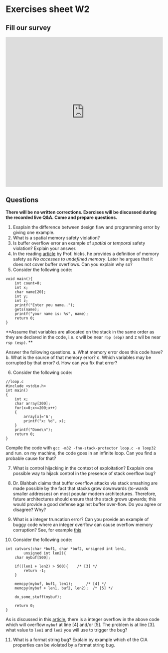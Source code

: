 # Exercises sheet W2

## Fill our survey

<iframe width="640px" height= "480px" src= "https://forms.office.com/Pages/ResponsePage.aspx?id=MH_ksn3NTkql2rGM8aQVG5N9pWWUNd5Khd6GR62JgsZURFFGVlRYNjFDTDVUWjlQUFpZNFJXVE9NMC4u&embed=true" frameborder= "0" marginwidth= "0" marginheight= "0" style= "border: none; max-width:100%; max-height:100vh" allowfullscreen webkitallowfullscreen mozallowfullscreen msallowfullscreen> </iframe>

## Questions

**There will be no written corrections. Exercises will be discussed during the recorded live Q&A. Come and prepare questions.**

1. Exaplain the difference between design flaw and programming error by giving one example.
2. What is a spatial memory safety violation?
3. Is buffer overflow error an example of *spatial* or *temporal* safety  violation? Explain your answer.
4. In the reading [article](http://www.pl-enthusiast.net/2014/07/21/memory-safety/)  by Prof. hicks, he provides a definition of memory safety as *No accesses to undefined memory*. Later he argues that it does not cover buffer overflows. Can you explain why so?
5. Consider the following code:  
```
void main(){
	int count=0;
	int x;
	char name[20];
	int y;
	int z;
	printf("Enter you name..");
	gets(name);
	printf("your name is: %s", name);
	return 0;
}
```
**Assume that variables are allocated on the stack in the same order as they are declared in the code, i.e. x will be near `rbp (ebp)` and z wil be near `rsp (esp)`. **

Answer the following questions.
 a. What memory error does this code have?
 b. What is the source of that memory error?
 c. Which variables may be corrupted by that error?
 d. How can you fix that error?

6. Consider the following code:
```
//loop.c
#include <stdio.h>
int main()
{
    int x;
    char array[200];
    for(x=0;x<=200;x++)
    {
    	array[x]='A';
    	printf("x: %d", x);
    }
    printf("Done\n");
    return 0;
}
```
 Compile the code with `gcc -m32 -fno-stack-protector loop.c -o loop32` and run. on my machine, the code goes in an infinite loop. Can you find a probable cause for that?

7. What is control hijacking in the context of exploitation? Exaplain one possible way to hijack control in the presence of stack overflow bug?

8. Dr. Blahbah claims that buffer overflow attacks via stack smashing are made possible by the fact that stacks grow downwards (to-wards smaller addresses) on most popular modern architectures. Therefore, future architectures should ensure that the stack grows upwards; this would provide a good defense against buffer over-flow. Do you agree or disagree? Why?

9. What is a integer truncation error? Can you provide an example of buggy code where an integer overflow can cause overflow memory corruption? See, for example [this](http://phrack.org/issues/60/10.html)

10. Consider the following code:
```
int catvars(char *buf1, char *buf2, unsigned int len1,
        unsigned int len2){
    char mybuf[500];

    if((len1 + len2) > 500){    /* [3] */
        return -1;
    }

    memcpy(mybuf, buf1, len1);      /* [4] */
    memcpy(mybuf + len1, buf2, len2);  /* [5] */

    do_some_stuff(mybuf);

    return 0;
}
```

As is discussed in this [article](http://phrack.org/issues/60/10.html), there is a integer overflow in the above code which will overflow `mybuf` at line [4] and/or [5]. The problem is at line [3]. what value to `len1` and `len2` you will use to trigger the bug?


11. What is a format string bug? Explain by example which of the CIA properties can be violated by a format string bug.
